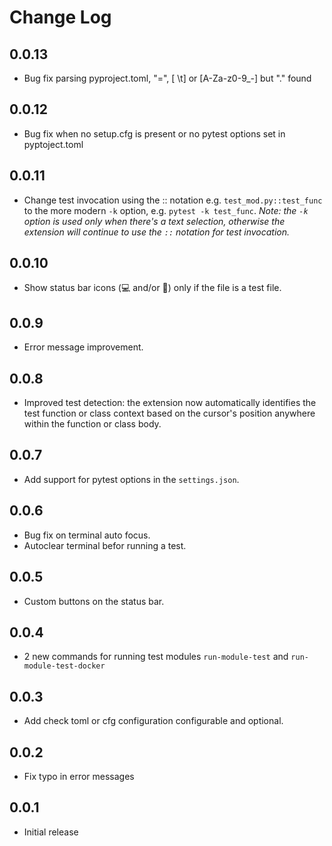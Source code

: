# Change Log

## 0.0.13

- Bug fix parsing pyproject.toml, "=", [ \t] or [A-Za-z0-9_\-] but "." found

## 0.0.12

- Bug fix when no setup.cfg is present or no pytest options set in pyptoject.toml

## 0.0.11

- Change test invocation using the :: notation e.g. `test_mod.py::test_func` to the more modern `-k` option, e.g. `pytest -k test_func`. *Note: the `-k` option is used only when there's a text selection, otherwise the extension will continue to use the `::` notation for test invocation.*

## 0.0.10

- Show status bar icons (💻 and/or 🐳) only if the file is a test file.

## 0.0.9

- Error message improvement.

## 0.0.8

- Improved test detection: the extension now automatically identifies the test function or class context based on the cursor's position anywhere within the function or class body.

## 0.0.7

- Add support for pytest options in the `settings.json`.
  
## 0.0.6

- Bug fix on terminal auto focus.
- Autoclear terminal befor running a test.

## 0.0.5

- Custom buttons on the status bar.

## 0.0.4

- 2 new commands for running test modules `run-module-test` and `run-module-test-docker`

## 0.0.3

- Add check toml or cfg configuration configurable and optional.

## 0.0.2

- Fix typo in error messages

## 0.0.1

- Initial release
